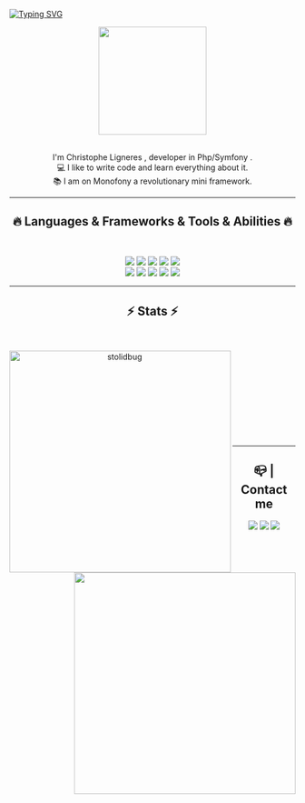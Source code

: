 [![Typing SVG](https://readme-typing-svg.demolab.com?font=Fira+Code&pause=1000&color=000000&center=true&vCenter=true&width=435&lines=Welcome+to+my+profile)](https://git.io/typing-svg)
<div align="center"><img width=190  src="https://www.akawaka.fr/build/front/images/logo_akawaka_noir.svg"/></div>
<br>
<p align="center">
  I'm Christophe Ligneres , developer in Php/Symfony .
  <br>
  💻 I like to write code and learn everything about it.
  <br>
  📚 I am on Monofony a revolutionary mini framework.
</p>

<hr>
<h2 align="center">🔥 Languages & Frameworks & Tools & Abilities 🔥</h2>
<br>
<p align="center">
    <img src="https://img.shields.io/badge/-Phpstorm?style=flat-square&logo=phpstorm&logoColor=white"/>
    <img src="https://img.shields.io/badge/-Github-181717?style=flat-square&logo=GitHub&logoColor=white"/>
    <img src="https://img.shields.io/badge/-Git-F44D27?style=flat-square&logo=Git&logoColor=white"/>
    <img src="https://img.shields.io/badge/-Postgre-F29111?style=flat-square&logo=Postgre&logoColor=white"/>
    <img src="https://img.shields.io/badge/-Insomnia-5849BE?style=flat-square&logo=Insomnia&logoColor=white"/><br/>
    <img src="https://img.shields.io/badge/-Php-42B883?style=flat-square&logo=Php&logoColor=white"/>
    <img src="https://img.shields.io/badge/-Symfony-4B32C3?style=flat-square&logo=Symfony&logoColor=white"/>
    <img src="https://img.shields.io/badge/-HTML5-E34F26?style=flat-square&logo=HTML5&logoColor=white"/>
    <img src="https://img.shields.io/badge/-CSS3-1572B6?style=flat-square&logo=CSS3&logoColor=white"/>
    <img src="https://img.shields.io/badge/-Codacy-222F29?style=flat-square&logo=Codacy&logoColor=white"/>
</p>
<hr>

<h2 align="center">⚡ Stats ⚡</h2>
<br>
<p align=center>
  <div align=center>
    <a href="https://github.com/denvercoder1/github-readme-streak-stats" title="Go to Source">
      <img align="left" width=390 src="https://github-readme-streak-stats.herokuapp.com/?user=stolidbug&theme=monokai&border=61dafb&hide_border=true" alt="stolidbug" />
    </a>
    <a href="https://github.com/anuraghazra/github-readme-stats" title="Go to Source">
      <img align="right" width=390 src="https://github-readme-stats.vercel.app/api?username=stolidbug&show_icons=true&theme=monokai&border_color=61dafb&hide_border=true" />
    </a>
  </div>
  <br><br><br><br><br><br><br><br><br>
<hr>

<h2 align="center">📪 | Contact me </h2>

<div align=center>
     <a href="mailto:ligneresc@outlook.com?subject=[GitHub]%20Prise%20de%20contact"><img src="https://img.shields.io/badge/e‑mail-D14836.svg?style=for-the-badge&logo=GMail&logoColor=white"/></a>
    <a href="https://www.linkedin.com/in/christophe-ligneres-087996ba/"><img src="https://img.shields.io/badge/linkedin-0077B5.svg?style=for-the-badge&logo=linkedin&logoColor=white"/></a>
    <a href="https://twitter.com/Stolidbug"><img src="https://img.shields.io/badge/twitter-1DA1F2.svg?style=for-the-badge&logo=twitter&logoColor=white"/>
  </div>

